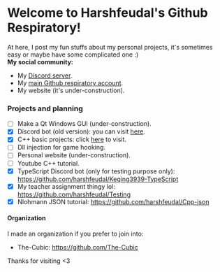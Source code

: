 # Welcome to Harshfeudal's Github Respiratory!

At here, I post my fun stuffs about my personal projects, it's sometimes easy or maybe have some complicated one :)<br />
**My social community:**<br />
- My [Discord server](https://discord.gg/harshfeudal).
- My [main Github respiratory account](https://github.com/harshfeudal).
- My website (it's under-construction).

### Projects and planning
- [ ] Make a Qt Windows GUI (under-construction).
- [x] Discord bot (old version): you can visit [here](https://github.com/harshfeudal/keqing).
- [x] C++ basic projects: click [here]() to visit.
- [ ] Dll injection for game hooking.
- [ ] Personal website (under-construction).
- [ ] Youtube C++ tutorial.
- [x] TypeScript Discord bot (only for testing purpose only): https://github.com/harshfeudal/Keqing3939-TypeScript
- [x] My teacher assignment thingy lol: https://github.com/harshfeudal/Testing
- [x] Nlohmann JSON tutorial: https://github.com/harshfeudal/Cpp-json

#### Organization
I made an organization if you prefer to join into:<br />
- The-Cubic: https://github.com/The-Cubic

Thanks for visiting <3
